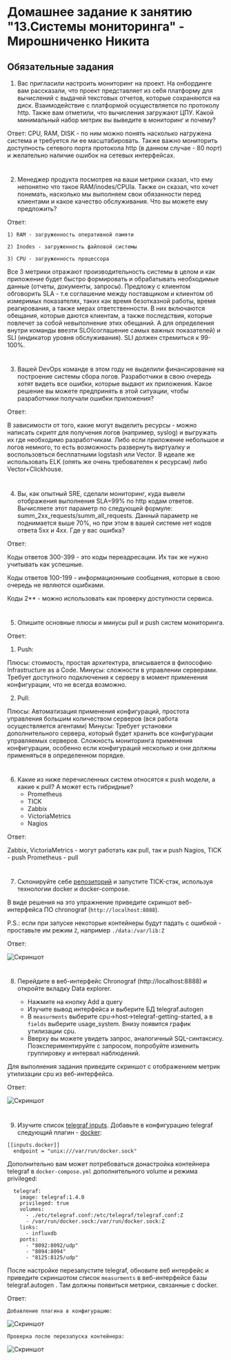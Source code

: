 # Домашнее задание к занятию "13.Системы мониторинга" - Мирошниченко Никита

## Обязательные задания

1. Вас пригласили настроить мониторинг на проект. На онбординге вам рассказали, что проект представляет из себя 
платформу для вычислений с выдачей текстовых отчетов, которые сохраняются на диск. Взаимодействие с платформой 
осуществляется по протоколу http. Также вам отметили, что вычисления загружают ЦПУ. Какой минимальный набор метрик вы
выведите в мониторинг и почему?

Ответ: CPU, RAM, DISK - по ним можно понять насколько нагружена система и требуется ли ее масштабировать. Также важно мониторить доступность сетевого порта протокола http (в данном случае - 80 порт) и желательно наличие ошибок на сетевых интерфейсах.
#
2. Менеджер продукта посмотрев на ваши метрики сказал, что ему непонятно что такое RAM/inodes/CPUla. Также он сказал, 
что хочет понимать, насколько мы выполняем свои обязанности перед клиентами и какое качество обслуживания. Что вы 
можете ему предложить?

Ответ: 

`1) RAM - загруженность оперативной памяти`

`2) Inodes - загруженность файловой системы`

`3) CPU - загруженность процессора`

Все 3 метрики отражают производительность системы в целом и как приложение будет быстро формировать и обрабатывать необходимые данные (отчеты, документы, запросы).
Предложу c клиентом обговорить SLA - т.е соглашение между поставщиком и клиентом об измеримых показателях, таких как время безотказной работы, время реагирования, а также мерах ответственности. В них включаются обещания, которые даются клиентам, а также последствия, которые повлечет за собой невыполнение этих обещаний. А для определения внутри команды ввезти SLO(соглашение самых важных показателей) и SLI (индикатор уровня обслуживания). SLI должен стремиться к 99-100%.

#
3. Вашей DevOps команде в этом году не выделили финансирование на построение системы сбора логов. Разработчики в свою 
очередь хотят видеть все ошибки, которые выдают их приложения. Какое решение вы можете предпринять в этой ситуации, 
чтобы разработчики получали ошибки приложения?

Ответ: 

В зависимости от того, какие могут выделить ресурсы - можно написать скрипт для получения логов (например, syslog) и выгружать их где необходимо разработчикам. Либо если приложение небольшое и логов немного, то есть возможность развернуть виртуалку и воспользовться бесплатными logstash или Vector. В идеале же использовать ELK (опять же очень требователен к ресурсам) либо Vector+Clickhouse.
#
4. Вы, как опытный SRE, сделали мониторинг, куда вывели отображения выполнения SLA=99% по http кодам ответов. 
Вычисляете этот параметр по следующей формуле: summ_2xx_requests/summ_all_requests. Данный параметр не поднимается выше 
70%, но при этом в вашей системе нет кодов ответа 5xx и 4xx. Где у вас ошибка?

Ответ: 

Коды ответов 300-399 - это коды переадресации. Их так же нужно учитывать как успешные.

Коды ответов 100-199 - информационныие сообщения, которые в свою очередь не являются ошибками.

Коды 2** - можно использовать как проверку доступности сервиса.

#
5. Опишите основные плюсы и минусы pull и push систем мониторинга.

Ответ: 

1) Push:

Плюсы: стоимость, простая архитектура, вписывается в философию Infrastructure as a Code.
Минусы: cложности в управлении серверами. Требует доступного подключения к серверу в момент применения конфигурации, что не всегда возможно.

2) Pull:

Плюсы: Автоматизация применения конфигураций, простота управления большим количеством серверов (вся работа осуществляется агентами)
Минусы: Требует установки дополнительного сервера, который будет хранить все конфигурации управляемых серверов. Сложность мониторинга применения конфигурации, особенно если конфигураций несколько и они должны применяться в определенном порядке.

#
6. Какие из ниже перечисленных систем относятся к push модели, а какие к pull? А может есть гибридные?
    - Prometheus 
    - TICK
    - Zabbix
    - VictoriaMetrics
    - Nagios
    
Ответ: 

Zabbix, VictoriaMetrics - могут работать как pull, так и push
Nagios, TICK - push
Prometheus - pull
#
7. Склонируйте себе [репозиторий](https://github.com/influxdata/sandbox/tree/master) и запустите TICK-стэк, 
используя технологии docker и docker-compose.

В виде решения на это упражнение приведите скриншот веб-интерфейса ПО chronograf (`http://localhost:8888`). 

P.S.: если при запуске некоторые контейнеры будут падать с ошибкой - проставьте им режим `Z`, например
`./data:/var/lib:Z`

Ответ:

![Скриншот](https://github.com/Tourker/Git_HW/blob/main/HW_mon/img/01/7_1.jpg)

#
8. Перейдите в веб-интерфейс Chronograf (http://localhost:8888) и откройте вкладку Data explorer.
        
    - Нажмите на кнопку Add a query
    - Изучите вывод интерфейса и выберите БД telegraf.autogen
    - В `measurments` выберите cpu->host->telegraf-getting-started, а в `fields` выберите usage_system. Внизу появится график утилизации cpu.
    - Вверху вы можете увидеть запрос, аналогичный SQL-синтаксису. Поэкспериментируйте с запросом, попробуйте изменить группировку и интервал наблюдений.

Для выполнения задания приведите скриншот с отображением метрик утилизации cpu из веб-интерфейса.

Ответ: 

![Скриншот](https://github.com/Tourker/Git_HW/blob/main/HW_mon/img/01/7_2.jpg) 

#
9. Изучите список [telegraf inputs](https://github.com/influxdata/telegraf/tree/master/plugins/inputs). 
Добавьте в конфигурацию telegraf следующий плагин - [docker](https://github.com/influxdata/telegraf/tree/master/plugins/inputs/docker):
```
[[inputs.docker]]
  endpoint = "unix:///var/run/docker.sock"
```

Дополнительно вам может потребоваться донастройка контейнера telegraf в `docker-compose.yml` дополнительного volume и 
режима privileged:
```
  telegraf:
    image: telegraf:1.4.0
    privileged: true
    volumes:
      - ./etc/telegraf.conf:/etc/telegraf/telegraf.conf:Z
      - /var/run/docker.sock:/var/run/docker.sock:Z
    links:
      - influxdb
    ports:
      - "8092:8092/udp"
      - "8094:8094"
      - "8125:8125/udp"
```

После настройке перезапустите telegraf, обновите веб интерфейс и приведите скриншотом список `measurments` в 
веб-интерфейсе базы telegraf.autogen . Там должны появиться метрики, связанные с docker.

Ответ:

`Добавление плагина в конфигурацию: `

![Скриншот](https://github.com/Tourker/Git_HW/blob/main/HW_mon/img/01/7_3.jpg)

`Проверка после перезапуска контейнера: `

![Скриншот](https://github.com/Tourker/Git_HW/blob/main/HW_mon/img/01/7_4.jpg)